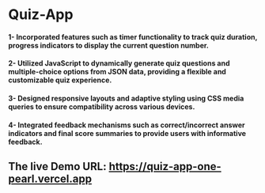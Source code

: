# Quiz-App
#### 1- Incorporated features such as timer functionality to track quiz duration, progress indicators to display the current question number.
#### 2- Utilized JavaScript to dynamically generate quiz questions and multiple-choice options from JSON data, providing a flexible and customizable quiz experience.
#### 3- Designed responsive layouts and adaptive styling using CSS media queries to ensure compatibility across various devices.
#### 4- Integrated feedback mechanisms such as correct/incorrect answer indicators and final score summaries to provide users with informative feedback.
## The live Demo URL: https://quiz-app-one-pearl.vercel.app
